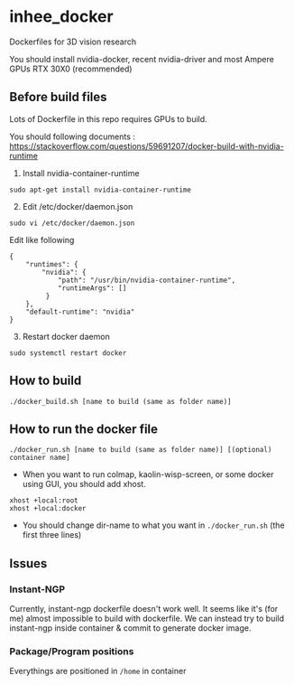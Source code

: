# inhee_docker
Dockerfiles for 3D vision research 

You should install nvidia-docker, recent nvidia-driver and most Ampere GPUs RTX 30X0 (recommended) 

## Before build files

Lots of Dockerfile in this repo requires GPUs to build. 

You should following documents : https://stackoverflow.com/questions/59691207/docker-build-with-nvidia-runtime

1. Install nvidia-container-runtime

```
sudo apt-get install nvidia-container-runtime
```

2. Edit /etc/docker/daemon.json

```
sudo vi /etc/docker/daemon.json
```
Edit like following

```
{
    "runtimes": {
        "nvidia": {
            "path": "/usr/bin/nvidia-container-runtime",
            "runtimeArgs": []
         } 
    },
    "default-runtime": "nvidia" 
}
```

3. Restart docker daemon

```
sudo systemctl restart docker
```



## How to build

```
./docker_build.sh [name to build (same as folder name)]
```

## How to run the docker file

```
./docker_run.sh [name to build (same as folder name)] [(optional) container name]
```

- When you want to run colmap, kaolin-wisp-screen, or some docker using GUI, you should add xhost.

```
xhost +local:root
xhost +local:docker
```

- You should change dir-name to what you want in `./docker_run.sh` (the first three lines)


## Issues
### Instant-NGP
Currently, instant-ngp dockerfile doesn't work well.
It seems like it's (for me) almost impossible to build with dockerfile.
We can instead try to build instant-ngp inside container & commit to generate docker image. 

### Package/Program positions
Everythings are positioned in `/home` in container
